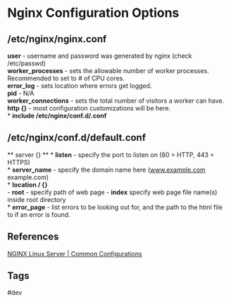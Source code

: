 # Nginx Configuration Options

## /etc/nginx/nginx.conf
**user** - username and password was generated by nginx (check /etc/passwd)  
**worker_processes** - sets the allowable number of worker processes. Recommended to set to # of CPU cores.  
**error_log** - sets location where errors get logged.  
**pid** - N/A  
**worker_connections** - sets the total number of visitors a worker can have.  
**http {}** - most configuration customizations will be here.  
	* **include /etc/nginx/conf.d/.conf**

## /etc/nginx/conf.d/default.conf
** server {} **
	* **listen** - specify the port to listen on (80 = HTTP, 443 = HTTPS)  
	* **server_name** - specify the domain name here (www.example.com example.com)  
	* **location / {}**  
		- **root** - specify path of web page
		- **index** specify web page file name(s) inside root directory  
	* **error_page** - list errors to be looking out for, and the path to the html file to if an error is found.  


## References
[NGINX Linux Server | Common Configurations](https://www.youtube.com/watch?v=MP3Wm9dtHSQ)

## Tags
#dev
